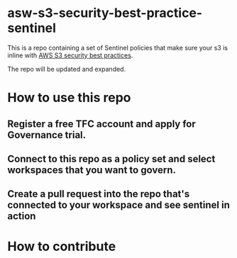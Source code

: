 # asw-s3-security-best-practice-sentinel

This is a repo containing a set of Sentinel policies that make sure your s3 is inline with [AWS S3 security best practices](https://docs.aws.amazon.com/AmazonS3/latest/dev/security-best-practices.html).

The repo will be updated and expanded.

# How to use this repo

## Register a free TFC account and apply for Governance trial.

## Connect to this repo as a policy set and select workspaces that you want to govern.

## Create a pull request into the repo that's connected to your workspace and see sentinel in action

# How to contribute










